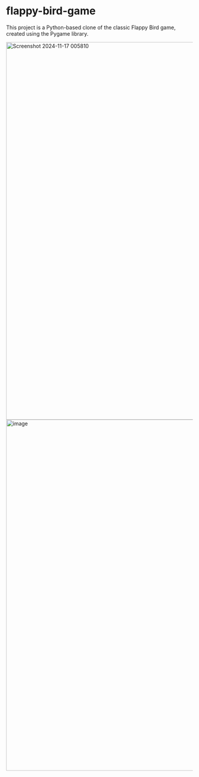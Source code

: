 # flappy-bird-game
This project is a Python-based clone of the classic Flappy Bird game, created using the Pygame library.


<img width="1915" height="1016" alt="Screenshot 2024-11-17 005810" src="https://github.com/user-attachments/assets/e8f6a662-ca7c-4afd-9a6c-15955c7c055a" />

<img width="830" height="945" alt="image" src="https://github.com/user-attachments/assets/1ed65ac3-0087-4ebd-a476-5e1c33841cff" />


